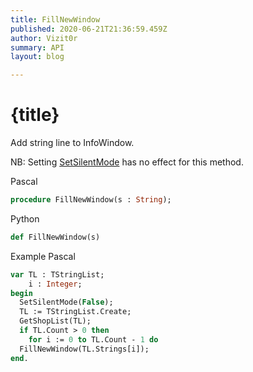 ```yaml
---
title: FillNewWindow
published: 2020-06-21T21:36:59.459Z
author: Vizit0r
summary: API
layout: blog

---
```


# {title}

Add string line to InfoWindow.

NB: Setting [SetSilentMode](Api/SetSilentMode) has no effect for this method.


Pascal

```pascal
procedure FillNewWindow(s : String);
```



Python
```python
def FillNewWindow(s)
```


Example Pascal
```pascal
var TL : TStringList;
    i : Integer;
begin
  SetSilentMode(False);
  TL := TStringList.Create;
  GetShopList(TL);
  if TL.Count > 0 then
    for i := 0 to TL.Count - 1 do
  FillNewWindow(TL.Strings[i]);  
end.
```